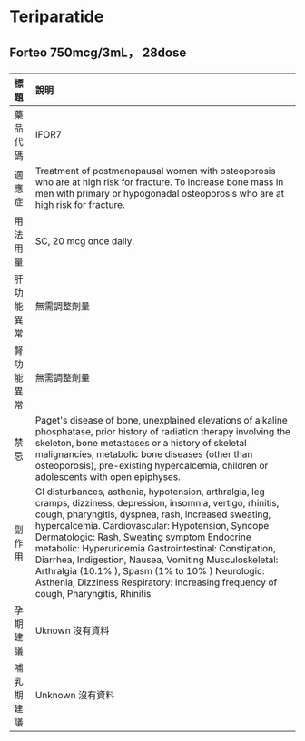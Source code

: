# Teriparatide

## Forteo 750mcg/3mL， 28dose

##### 

| 標題       | 說明                                                                                                                                                                                                                                                                                                                                                                                                                                                                                                                                      |
|:-----------|:------------------------------------------------------------------------------------------------------------------------------------------------------------------------------------------------------------------------------------------------------------------------------------------------------------------------------------------------------------------------------------------------------------------------------------------------------------------------------------------------------------------------------------------|
| 藥品代碼   | IFOR7                                                                                                                                                                                                                                                                                                                                                                                                                                                                                                                                     |
| 適應症     | Treatment of postmenopausal women with osteoporosis who are at high risk for fracture. To increase bone mass in men with primary or hypogonadal osteoporosis who are at high risk for fracture.                                                                                                                                                                                                                                                                                                                                           |
| 用法用量   | SC, 20 mcg once daily.                                                                                                                                                                                                                                                                                                                                                                                                                                                                                                                    |
| 肝功能異常 | 無需調整劑量                                                                                                                                                                                                                                                                                                                                                                                                                                                                                                                              |
| 腎功能異常 | 無需調整劑量                                                                                                                                                                                                                                                                                                                                                                                                                                                                                                                              |
| 禁忌       | Paget's disease of bone, unexplained elevations of alkaline phosphatase, prior history of radiation therapy involving the skeleton, bone metastases or a history of skeletal malignancies, metabolic bone diseases (other than osteoporosis), pre-existing hypercalcemia, children or adolescents with open epiphyses.                                                                                                                                                                                                                    |
| 副作用     | GI disturbances, asthenia, hypotension, arthralgia, leg cramps, dizziness, depression, insomnia, vertigo, rhinitis, cough, pharyngitis, dyspnea, rash, increased sweating, hypercalcemia. Cardiovascular: Hypotension, Syncope Dermatologic: Rash, Sweating symptom Endocrine metabolic: Hyperuricemia Gastrointestinal: Constipation, Diarrhea, Indigestion, Nausea, Vomiting Musculoskeletal: Arthralgia (10.1% ), Spasm (1% to 10% ) Neurologic: Asthenia, Dizziness Respiratory: Increasing frequency of cough, Pharyngitis, Rhinitis |
| 孕期建議   | Uknown 沒有資料                                                                                                                                                                                                                                                                                                                                                                                                                                                                                                                           |
| 哺乳期建議 | Unknown 沒有資料                                                                                                                                                                                                                                                                                                                                                                                                                                                                                                                          |

